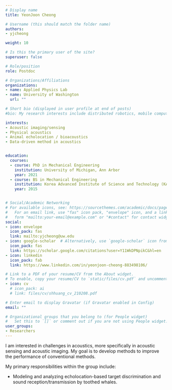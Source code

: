 ```yaml
---
# Display name
title: YeonJoon Cheong

# Username (this should match the folder name)
authors:
- yjcheong

weight: 10

# Is this the primary user of the site?
superuser: false

# Role/position
role: Postdoc

# Organizations/Affiliations
organizations:
- name: Applied Physics Lab
- name: University of Washington
  url: ""

# Short bio (displayed in user profile at end of posts)
#bio: My research interests include distributed robotics, mobile computing and programmable matter.

interests:
- Acoustic imaging/sensing
- Physical acoustics
- Animal echolocation / bioacoustics
- Data-driven method in acoustics


education:
  courses:
  - course: PhD in Mechanical Engineering
    institution: University of Michigan, Ann Arbor
    year: 2021
  - course: BS in Mechanical Engineering
    institution: Korea Advanced Institute of Science and Technology (KAIST), Korea 
    year: 2015


# Social/Academic Networking
# For available icons, see: https://sourcethemes.com/academic/docs/page-builder/#icons
#   For an email link, use "fas" icon pack, "envelope" icon, and a link in the
#   form "mailto:your-email@example.com" or "#contact" for contact widget.
social:
- icon: envelope
  icon_pack: fas
  link: mailto:yjcheong@uw.edu
- icon: google-scholar  # Alternatively, use `google-scholar` icon from `ai` icon pack
  icon_pack: fas
  link: https://scholar.google.com/citations?user=Y11WkDPNpikC&hl=en
- icon: linkedin
  icon_pack: fab
  link: https://www.linkedin.com/in/yeonjoon-cheong-883498106/

# Link to a PDF of your resume/CV from the About widget.
# To enable, copy your resume/CV to `static/files/cv.pdf` and uncomment the lines below.
- icon: cv
  # icon_pack: ai
  # link: files/cv/shhuang_cv_210208.pdf

# Enter email to display Gravatar (if Gravatar enabled in Config)
email: ""

# Organizational groups that you belong to (for People widget)
#   Set this to `[]` or comment out if you are not using People widget.
user_groups:
- Researchers
---
```

I am interested in challenges in acoustics, more specifically in acoustic sensing and acoustic imaging. 
My goal is to develop methods to improve the performance of conventional methods. 


My primary responsibilities within the group include: 
   * Modeling and analyzing echolocation-based target discrimination and sound reception/transmission by toothed whales.
